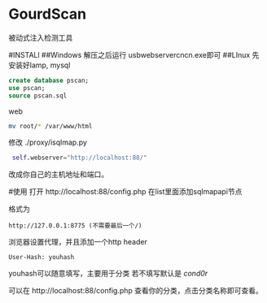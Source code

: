 # GourdScan

被动式注入检测工具


#INSTALl
##Windows
解压之后运行 usbwebservercncn.exe即可
##LInux
先安装好lamp,
mysql
```sql
create database pscan;
use pscan;
source pscan.sql
```

web
```sh
mv root/* /var/www/html
```
修改 ./proxy/isqlmap.py
```python
 self.webserver="http://localhost:88/"
```
改成你自己的主机地址和端口。

#使用
打开 http://localhost:88/config.php 在list里面添加sqlmapapi节点

格式为
```
http://127.0.0.1:8775 (不需要最后一个/)
```

浏览器设置代理，并且添加一个http header
```
User-Hash: youhash
```
youhash可以随意填写，主要用于分类
若不填写默认是 *cond0r*

可以在
http://localhost:88/config.php
查看你的分类，点击分类名称即可查看。
